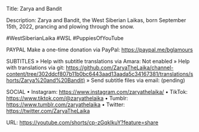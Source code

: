 Title: Zarya and Bandit

Description: Zarya and Bandit, the West Siberian Laikas, born September 15th, 2022, prancing and plowing through the snow.

#WestSiberianLaika #WSL #PuppiesOfYouTube

PAYPAL
Make a one-time donation via PayPal: https://paypal.me/bglamours

SUBTITLES
» Help with subtitle translations via Amara: Not enabled
» Help with translations via git: [https://github.com/ZaryaTheLaika/channel-content/tree/302ddcf807b11b0bc6443aad13aada5c34167381/translations/shorts/Zarya%20and%20Bandit)](https://github.com/ZaryaTheLaika/channel-content/tree/302ddcf807b11b0bc6443aad13aada5c34167381/translations/shorts/Zarya%20and%20Bandit)
» Send subtitle files via email: (pending) 

SOCIAL
• Instagram: https://www.instagram.com/zaryathelaika/
• TikTok: https://www.tiktok.com/@zaryathelaika
• Tumblr: https://www.tumblr.com/zaryathelaika
• Twitter: https://twitter.com/ZaryaTheLaika

URL: https://youtube.com/shorts/cp-zGqkIkuY?feature=share
